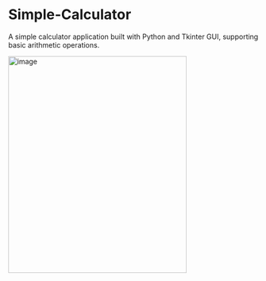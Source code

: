 # Simple-Calculator
A simple calculator application built with Python and Tkinter GUI, supporting basic arithmetic operations.

<img width="359" height="437" alt="image" src="https://github.com/user-attachments/assets/0a84e3dc-701a-45bf-8d99-5477dd6f7452" />



